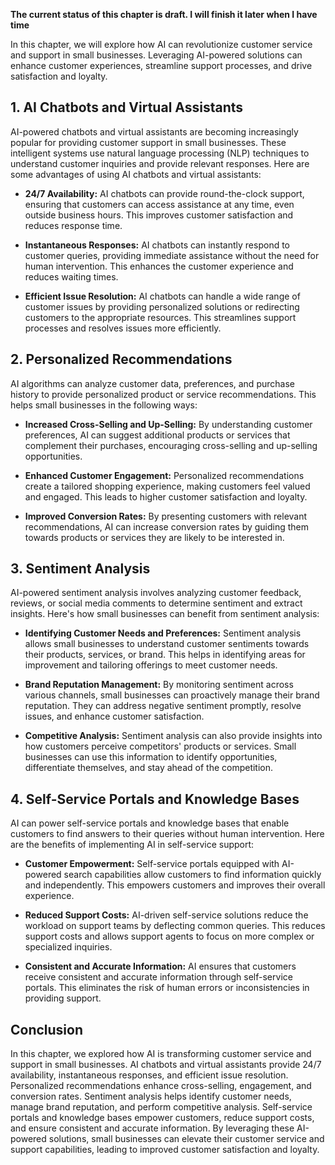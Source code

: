 **The current status of this chapter is draft. I will finish it later when I have time**

In this chapter, we will explore how AI can revolutionize customer service and support in small businesses. Leveraging AI-powered solutions can enhance customer experiences, streamline support processes, and drive satisfaction and loyalty.

**1. AI Chatbots and Virtual Assistants**
-----------------------------------------

AI-powered chatbots and virtual assistants are becoming increasingly popular for providing customer support in small businesses. These intelligent systems use natural language processing (NLP) techniques to understand customer inquiries and provide relevant responses. Here are some advantages of using AI chatbots and virtual assistants:

* **24/7 Availability:** AI chatbots can provide round-the-clock support, ensuring that customers can access assistance at any time, even outside business hours. This improves customer satisfaction and reduces response time.

* **Instantaneous Responses:** AI chatbots can instantly respond to customer queries, providing immediate assistance without the need for human intervention. This enhances the customer experience and reduces waiting times.

* **Efficient Issue Resolution:** AI chatbots can handle a wide range of customer issues by providing personalized solutions or redirecting customers to the appropriate resources. This streamlines support processes and resolves issues more efficiently.

**2. Personalized Recommendations**
-----------------------------------

AI algorithms can analyze customer data, preferences, and purchase history to provide personalized product or service recommendations. This helps small businesses in the following ways:

* **Increased Cross-Selling and Up-Selling:** By understanding customer preferences, AI can suggest additional products or services that complement their purchases, encouraging cross-selling and up-selling opportunities.

* **Enhanced Customer Engagement:** Personalized recommendations create a tailored shopping experience, making customers feel valued and engaged. This leads to higher customer satisfaction and loyalty.

* **Improved Conversion Rates:** By presenting customers with relevant recommendations, AI can increase conversion rates by guiding them towards products or services they are likely to be interested in.

**3. Sentiment Analysis**
-------------------------

AI-powered sentiment analysis involves analyzing customer feedback, reviews, or social media comments to determine sentiment and extract insights. Here's how small businesses can benefit from sentiment analysis:

* **Identifying Customer Needs and Preferences:** Sentiment analysis allows small businesses to understand customer sentiments towards their products, services, or brand. This helps in identifying areas for improvement and tailoring offerings to meet customer needs.

* **Brand Reputation Management:** By monitoring sentiment across various channels, small businesses can proactively manage their brand reputation. They can address negative sentiment promptly, resolve issues, and enhance customer satisfaction.

* **Competitive Analysis:** Sentiment analysis can also provide insights into how customers perceive competitors' products or services. Small businesses can use this information to identify opportunities, differentiate themselves, and stay ahead of the competition.

**4. Self-Service Portals and Knowledge Bases**
-----------------------------------------------

AI can power self-service portals and knowledge bases that enable customers to find answers to their queries without human intervention. Here are the benefits of implementing AI in self-service support:

* **Customer Empowerment:** Self-service portals equipped with AI-powered search capabilities allow customers to find information quickly and independently. This empowers customers and improves their overall experience.

* **Reduced Support Costs:** AI-driven self-service solutions reduce the workload on support teams by deflecting common queries. This reduces support costs and allows support agents to focus on more complex or specialized inquiries.

* **Consistent and Accurate Information:** AI ensures that customers receive consistent and accurate information through self-service portals. This eliminates the risk of human errors or inconsistencies in providing support.

**Conclusion**
--------------

In this chapter, we explored how AI is transforming customer service and support in small businesses. AI chatbots and virtual assistants provide 24/7 availability, instantaneous responses, and efficient issue resolution. Personalized recommendations enhance cross-selling, engagement, and conversion rates. Sentiment analysis helps identify customer needs, manage brand reputation, and perform competitive analysis. Self-service portals and knowledge bases empower customers, reduce support costs, and ensure consistent and accurate information. By leveraging these AI-powered solutions, small businesses can elevate their customer service and support capabilities, leading to improved customer satisfaction and loyalty.
